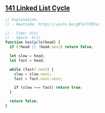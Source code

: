 ## [141 Linked List Cycle](https://leetcode.com/problems/linked-list-cycle/description/)

<!-- notecardId: 1760125120817 -->

```js
// Explanation:
// - Neetcode: https://youtu.be/gBTe7lFR3vc

// - Time: O(n)
// - Space: O(1)
function hasCycle(head) {
  if (!head || !head.next) return false;

  let slow = head;
  let fast = head;

  while (fast?.next) {
    slow = slow.next;
    fast = fast.next.next;

    if (slow === fast) return true;
  }

  return false;
}
```

